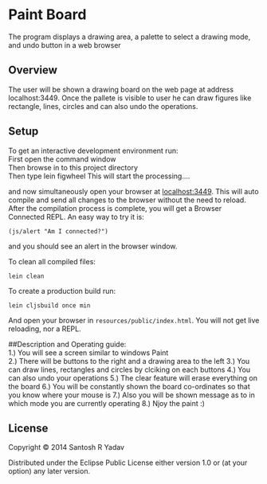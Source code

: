 ﻿# Paint Board

The program displays a drawing area, a palette to select a drawing mode, and undo button in a
web browser

## Overview

The user will be shown a drawing board on the web page at address localhost:3449.
Once the pallete is visible to user he can draw figures like rectangle, lines, circles and can also
undo the operations.

## Setup

To get an interactive development environment run:  
    First open the command window  
    Then browse in to this project directory  
    Then type lein figwheel
    This will start the processing....  

and now simultaneously open your browser at [localhost:3449](http://localhost:3449/).
This will auto compile and send all changes to the browser without the
need to reload. After the compilation process is complete, you will
get a Browser Connected REPL. An easy way to try it is:

    (js/alert "Am I connected?")

and you should see an alert in the browser window.

To clean all compiled files:

    lein clean

To create a production build run:

    lein cljsbuild once min

And open your browser in `resources/public/index.html`. You will not
get live reloading, nor a REPL. 

##Description and Operating guide:  
1.) You will see a screen similar to windows Paint  
2.) There will be buttons to the right and a drawing area to the left
3.) You can draw lines, rectangles and circles by clciking on each buttons
4.) You can also undo your operations
5.) The clear feature will erase everything on the board
6.) You will be constantly shown the board co-ordinates so that you know where your mouse is
7.) Also you will be shown message as to in which mode you are currently operating
8.) Njoy the paint :)

## License

Copyright © 2014 Santosh R Yadav

Distributed under the Eclipse Public License either version 1.0 or (at your option) any later version.
